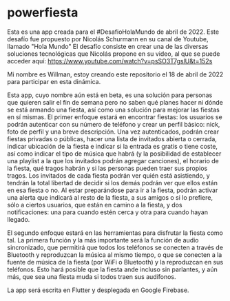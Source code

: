 # powerfiesta
Esta es una app creada para el #DesafioHolaMundo de abril de 2022. Este desafío fue propuesto por Nicolás Schurmann en su canal de Youtube, llamado "Hola Mundo"
El desafío consiste en crear una de las diversas soluciones tecnológicas que Nicolás propone en su video, al que se puede acceder aquí: https://www.youtube.com/watch?v=psSO3T7gslU&t=152s

Mi nombre es Willman, estoy creando este repositorio el 18 de abril de 2022 para participar en esta dinámica. 

Esta app, cuyo nombre aún está en beta, es una solución para personas que quieren salir el fin de semana pero no saben qué planes hacer ni dónde se está armando una fiesta, así como una solución para mejorar las fiestas en sí mismas.
El primer enfoque estará en encontrar fiestas: los usuarios se podrán autenticar con su número de teléfono y crear un perfil básico: nick, foto de perfil y una breve descripción.
Una vez autenticados, podrán crear fiestas privadas o públicas, hacer una lista de invitados abierta o cerrada, indicar ubicación de la fiesta e indicar si la entrada es gratis o tiene coste, así como indicar el tipo de música que habrá (y la posibilidad de establecer una playlist a la que los invitados podrán agregar canciones), el horario de la fiesta, qué tragos habrán y si las personas pueden traer sus propios tragos.
Los invitados de cada fiesta podrán ver quién está asistiendo, y tendrán la total libertad de decidir si los demás podrán ver que ellos están en esa fiesta o no. Al estar preparándose para ir a la fiesta, podrán activar una alerta que indicará al resto de la fiesta, a sus amigos o si lo prefiere, sólo a ciertos usuarios, que están en camino a la fiesta, y dos notificaciones: una para cuando estén cerca y otra para cuando hayan llegado.

El segundo enfoque estará en las herramientas para disfrutar la fiesta como tal. La primera función y la más importante será la función de audio sincronizado, que permitirá que todos los teléfonos se conecten a través de Bluetooth y reproduzcan la música al mismo tiempo, o que se conecten a la fuente de música de la fiesta (por WiFi o Bluetooth) y la reproduzcan en sus teléfonos. Esto hará posible que la fiesta ande incluso sin parlantes, y aún más, que sea una fiesta muda si todos traen sus audífonos.

La app será escrita en Flutter y desplegada en Google Firebase. 
